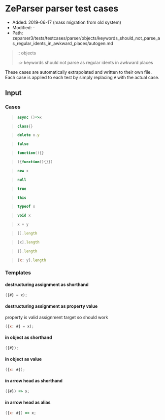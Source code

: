 # ZeParser parser test cases

- Added: 2019-06-17 (mass migration from old system)
- Modified: -
- Path: zeparser3/tests/testcases/parser/objects/keywords_should_not_parse_as_regular_idents_in_awkward_places/autogen.md

> :: objects
>
> ::> keywords should not parse as regular idents in awkward places

These cases are automatically extrapolated and written to their own file.
Each case is applied to each test by simply replacing `#` with the actual case.

## Input

### Cases

> `````js
> async ()=>x
> `````

> `````js
> class{}
> `````

> `````js
> delete x.y
> `````

> `````js
> false
> `````

> `````js
> function(){}
> `````

> `````js
> ({function(){}})
> `````

> `````js
> new x
> `````

> `````js
> null
> `````

> `````js
> true
> `````

> `````js
> this
> `````

> `````js
> typeof x
> `````

> `````js
> void x
> `````

> `````js
> x + y
> `````

> `````js
> [].length
> `````

> `````js
> [x].length
> `````

> `````js
> {}.length
> `````

> `````js
> {x: y}.length
> `````

### Templates

#### destructuring assignment as shorthand

`````js
({#} = x);
`````

#### destructuring assignment as property value

property is valid assignment target so should work

`````js
({x: #} = x);
`````

#### in object as shorthand

`````js
({#});
`````

#### in object as value

`````js
({x: #});
`````

#### in arrow head as shorthand

`````js
({#}) => x;
`````

#### in arrow head as alias

`````js
({x: #}) => x;
`````
